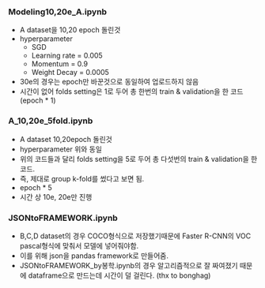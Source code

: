 ### Modeling10,20e_A.ipynb 
* A dataset을 10,20 epoch 돌린것
* hyperparameter
	* SGD
	* Learning rate = 0.005
	* Momentum = 0.9
	* Weight Decay = 0.0005
* 30e의 경우는 epoch만 바꾼것으로 동일하여 업로드하지 않음
* 시간이 없어 folds setting은 1로 두어 총 한번의 train & validation을 한 코드 (epoch * 1)
### A_10,20e_5fold.ipynb
* A dataset 10,20epoch 돌린것
* hyperparameter 위와 동일
* 위의 코드들과 달리 folds setting을 5로 두어 총 다섯번의 train & validation을 한 코드.
* 즉, 제대로 group k-fold를 썼다고 보면 됨.
* epoch * 5
* 시간 상 10e, 20e만 진행

### JSONtoFRAMEWORK.ipynb
* B,C,D dataset의 경우 COCO형식으로 저장했기때문에 Faster R-CNN의 VOC pascal형식에 맞춰서 모델에 넣어줘야함.
* 이를 위해 json을 pandas framework로 만들어줌.
* JSONtoFRAMEWORK_by봉학.ipynb의 경우 알고리즘적으로 잘 짜여졌기 때문에 dataframe으로 만드는데 시간이 덜 걸린다. (thx to bonghag)
